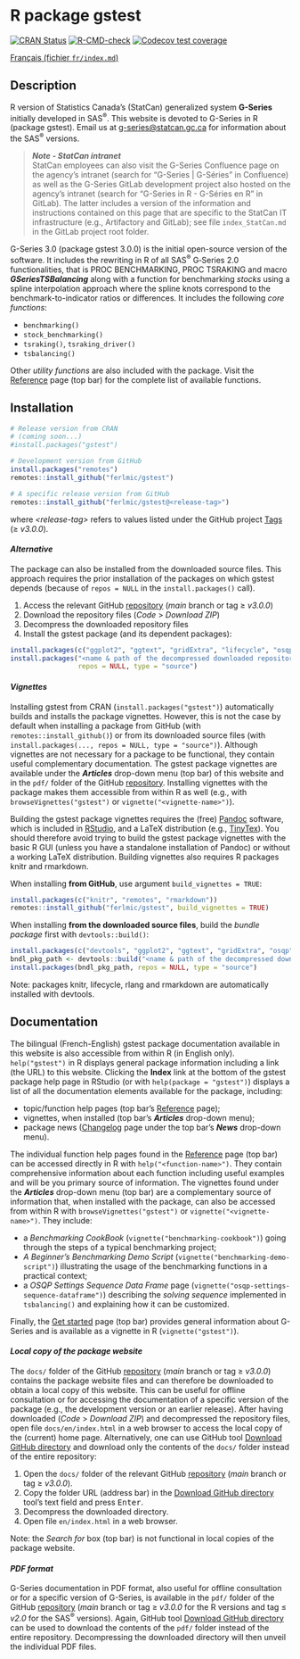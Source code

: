 
<!-- index.md is generated from index.Rmd. Please edit that file -->

# R package gstest

<!-- badges: start -->

[![CRAN
Status](https://www.r-pkg.org/badges/version/gstest)](https://cran.r-project.org/package=gstest)
[![R-CMD-check](https://github.com/ferlmic/gstest/actions/workflows/R-CMD-check.yaml/badge.svg)](https://github.com/ferlmic/gstest/actions/workflows/R-CMD-check.yaml)
[![Codecov test
coverage](https://codecov.io/gh/ferlmic/gstest/branch/main/graph/badge.svg)](https://app.codecov.io/gh/ferlmic/gstest?branch=main)

<!-- badges: end -->
<!-- Display a link to the French `index.md' file (only when rendering an HTML document)
     &#10;     => the Pandoc "fenced_div" below (::: {.pkgdown-devel} <...> :::) is used to avoid 
        having the link generated in the pkgdown website home page
     => the link would only show in the "development" version of the pkgdown website
        (`development: mode: devel` in `_pkdown.yml` or `development: mode: auto` with a 4-level 
        version number in the DESCRIPTION file), which we do not use for gstest (we set 
        `development: mode: release` in `_pkdown.yml`, resulting in a single "release" website 
        regardless of the version number -->

<div class="pkgdown-devel">

[Français (fichier `fr/index.md`)](fr/index.md)

</div>

## Description

R version of Statistics Canada’s (StatCan) generalized system
**G-Series** initially developed in SAS<sup>®</sup>. This website is
devoted to G-Series in R (package gstest). Email us at
<g-series@statcan.gc.ca> for information about the SAS<sup>®</sup>
versions.

> ***Note - StatCan intranet***  
> StatCan employees can also visit the G-Series Confluence page on the
> agency’s intranet (search for “G-Series \| G-Séries” in Confluence) as
> well as the G-Series GitLab development project also hosted on the
> agency’s intranet (search for “G-Series in R - G-Séries en R” in
> GitLab). The latter includes a version of the information and
> instructions contained on this page that are specific to the StatCan
> IT infrastructure (e.g., Artifactory and GitLab); see file
> `index_StatCan.md` in the GitLab project root folder.

G-Series 3.0 (package gstest 3.0.0) is the initial open-source version
of the software. It includes the rewriting in R of all SAS<sup>®</sup>
G‑Series 2.0 functionalities, that is PROC BENCHMARKING, PROC TSRAKING
and macro ***GSeriesTSBalancing*** along with a function for
benchmarking *stocks* using a spline interpolation approach where the
spline knots correspond to the benchmark-to-indicator ratios or
differences. It includes the following *core functions*:

- `benchmarking()`
- `stock_benchmarking()`
- `tsraking()`, `tsraking_driver()`
- `tsbalancing()` <br>

Other *utility functions* are also included with the package. Visit the
[Reference](./reference/index.html) page (top bar) for the complete list
of available functions.

## Installation

``` r
# Release version from CRAN 
# (coming soon...)
#install.packages("gstest")

# Development version from GitHub
install.packages("remotes")
remotes::install_github("ferlmic/gstest")

# A specific release version from GitHub
remotes::install_github("ferlmic/gstest@<release-tag>")
```

where *\<release-tag\>* refers to values listed under the GitHub project
[Tags](https://github.com/ferlmic/gstest/tags) ($\geq$ *v3.0.0*).

#### *Alternative*

The package can also be installed from the downloaded source files. This
approach requires the prior installation of the packages on which gstest
depends (because of `repos = NULL` in the `install.packages()` call).

1.  Access the relevant GitHub
    [repository](https://github.com/ferlmic/gstest) (*main* branch or
    tag $\geq$ *v3.0.0*)
2.  Download the repository files (*Code* \> *Download ZIP*)
3.  Decompress the downloaded repository files
4.  Install the gstest package (and its dependent packages):

``` r
install.packages(c("ggplot2", "ggtext", "gridExtra", "lifecycle", "osqp", "rlang", "xmpdf"))
install.packages("<name & path of the decompressed downloaded repository files>",
                 repos = NULL, type = "source")
```

#### *Vignettes*

Installing gstest from CRAN (`install.packages("gstest")`) automatically
builds and installs the package vignettes. However, this is not the case
by default when installing a package from GitHub (with
`remotes::install_github()`) or from its downloaded source files (with
`install.packages(..., repos = NULL, type = "source")`). Although
vignettes are not necessary for a package to be functional, they contain
useful complementary documentation. The gstest package vignettes are
available under the ***Articles*** drop-down menu (top bar) of this
website and in the `pdf/` folder of the GitHub
[repository](https://github.com/ferlmic/gstest). Installing vignettes
with the package makes them accessible from within R as well (e.g., with
`browseVignettes("gstest")` or `vignette("<vignette-name>")`).

Building the gstest package vignettes requires the (free)
[Pandoc](https://pandoc.org/) software, which is included in
[RStudio](https://posit.co/downloads/), and a LaTeX distribution (e.g.,
[TinyTex](https://github.com/rstudio/tinytex-releases)). You should
therefore avoid trying to build the gstest package vignettes with the
basic R GUI (unless you have a standalone installation of Pandoc) or
without a working LaTeX distribution. Building vignettes also requires R
packages knitr and rmarkdown.

When installing **from GitHub**, use argument `build_vignettes = TRUE`:

``` r
install.packages(c("knitr", "remotes", "rmarkdown"))
remotes::install_github("ferlmic/gstest", build_vignettes = TRUE)
```

When installing **from the downloaded source files**, build the *bundle
package* first with `devtools::build()`:

``` r
install.packages(c("devtools", "ggplot2", "ggtext", "gridExtra", "osqp", "xmpdf"))
bndl_pkg_path <- devtools::build("<name & path of the decompressed downloaded repository files>")
install.packages(bndl_pkg_path, repos = NULL, type = "source")
```

Note: packages knitr, lifecycle, rlang and rmarkdown are automatically
installed with devtools.

## Documentation

The bilingual (French-English) gstest package documentation available in
this website is also accessible from within R (in English only).
`help("gstest")` in R displays general package information including a
link (the URL) to this website. Clicking the **Index** link at the
bottom of the gstest package help page in RStudio (or with
`help(package = "gstest")`) displays a list of all the documentation
elements available for the package, including:

- topic/function help pages (top bar’s
  [Reference](./reference/index.html) page);
- vignettes, when installed (top bar’s ***Articles*** drop-down menu);
- package news ([Changelog](./news/index.html) page under the top bar’s
  ***News*** drop-down menu).

The individual function help pages found in the
[Reference](./reference/index.html) page (top bar) can be accessed
directly in R with `help("<function-name>")`. They contain comprehensive
information about each function including useful examples and will be
you primary source of information. The vignettes found under the
***Articles*** drop-down menu (top bar) are a complementary source of
information that, when installed with the package, can also be accessed
from within R with `browseVignettes("gstest")` or
`vignette("<vignette-name>")`. They include:

- a *Benchmarking CookBook* (`vignette("benchmarking-cookbook")`) going
  through the steps of a typical benchmarking project;
- *A Beginner’s Benchmarking Demo Script*
  (`vignette("benchmarking-demo-script")`) illustrating the usage of the
  benchmarking functions in a practical context;
- a *OSQP Settings Sequence Data Frame* page
  (`vignette("osqp-settings-sequence-dataframe")`) describing the
  *solving sequence* implemented in `tsbalancing()` and explaining how
  it can be customized.

Finally, the [Get started](./articles/gstest.html) page (top bar)
provides general information about G-Series and is available as a
vignette in R (`vignette("gstest")`).

#### *Local copy of the package website*

The `docs/` folder of the GitHub
[repository](https://github.com/ferlmic/gstest) (*main* branch or tag
$\geq$ *v3.0.0*) contains the package website files and can therefore be
downloaded to obtain a local copy of this website. This can be useful
for offline consultation or for accessing the documentation of a
specific version of the package (e.g., the development version or an
earlier release). After having downloaded (*Code* \> *Download ZIP*) and
decompressed the repository files, open file `docs/en/index.html` in a
web browser to access the local copy of the (current) home page.
Alternatively, one can use GitHub tool [Download GitHub
directory](https://download-directory.github.io/) and download only the
contents of the `docs/` folder instead of the entire repository:

1.  Open the `docs/` folder of the relevant GitHub
    [repository](https://github.com/ferlmic/gstest) (*main* branch or
    tag $\geq$ *v3.0.0*).
2.  Copy the folder URL (address bar) in the [Download GitHub
    directory](https://download-directory.github.io/) tool’s text field
    and press <kbd>Enter</kbd>.
3.  Decompress the downloaded directory.
4.  Open file `en/index.html` in a web browser.

Note: the *Search for* box (top bar) is not functional in local copies
of the package website.

#### *PDF format*

G-Series documentation in PDF format, also useful for offline
consultation or for a specific version of G-Series, is available in the
`pdf/` folder of the GitHub
[repository](https://github.com/ferlmic/gstest) (*main* branch or tag
$\geq$ *v3.0.0* for the R versions and tag $\leq$ *v2.0* for the
SAS<sup>®</sup> versions). Again, GitHub tool [Download GitHub
directory](https://download-directory.github.io/) can be used to
download the contents of the `pdf/` folder instead of the entire
repository. Decompressing the downloaded directory will then unveil the
individual PDF files.
